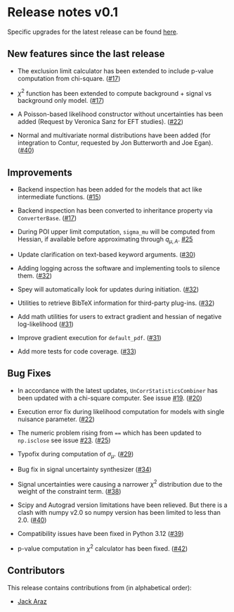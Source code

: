 # Release notes v0.1

Specific upgrades for the latest release can be found [here](https://github.com/SpeysideHEP/spey/releases/latest).

## New features since the last release

* The exclusion limit calculator has been extended to include p-value computation from chi-square.
  ([#17](https://github.com/SpeysideHEP/spey/pull/17))

* $\chi^2$ function has been extended to compute background + signal vs background only model.
  ([#17](https://github.com/SpeysideHEP/spey/pull/17))

* A Poisson-based likelihood constructor without uncertainties has been added
  (Request by Veronica Sanz for EFT studies).
  ([#22](https://github.com/SpeysideHEP/spey/pull/22))

* Normal and multivariate normal distributions have been added (for integration to Contur, requested by Jon Butterworth and Joe Egan).
  ([#40](https://github.com/SpeysideHEP/spey/pull/40))

## Improvements

* Backend inspection has been added for the models that act like intermediate functions.
  ([#15](https://github.com/SpeysideHEP/spey/pull/15))

* Backend inspection has been converted to inheritance property via ``ConverterBase``.
  ([#17](https://github.com/SpeysideHEP/spey/pull/17))

* During POI upper limit computation, `sigma_mu` will be computed from Hessian, if available
  before approximating through $q_{\mu,A}$.
  [#25](https://github.com/SpeysideHEP/spey/pull/25)

* Update clarification on text-based keyword arguments.
  ([#30](https://github.com/SpeysideHEP/spey/pull/30))

* Adding logging across the software and implementing tools to silence them.
  ([#32](https://github.com/SpeysideHEP/spey/pull/32))

* Spey will automatically look for updates during initiation.
  ([#32](https://github.com/SpeysideHEP/spey/pull/32))

* Utilities to retrieve BibTeX information for third-party plug-ins.
  ([#32](https://github.com/SpeysideHEP/spey/pull/32))

* Add math utilities for users to extract gradient and hessian of negative log-likelihood
  ([#31](https://github.com/SpeysideHEP/spey/pull/31))

* Improve gradient execution for `default_pdf`.
  ([#31](https://github.com/SpeysideHEP/spey/pull/31))

* Add more tests for code coverage.
  ([#33](https://github.com/SpeysideHEP/spey/pull/33))

## Bug Fixes

* In accordance with the latest updates, `UnCorrStatisticsCombiner` has been updated with
  a chi-square computer. See issue [#19](https://github.com/SpeysideHEP/spey/issues/19).
  ([#20](https://github.com/SpeysideHEP/spey/pull/20))

* Execution error fix during likelihood computation for models with single nuisance parameter.
  ([#22](https://github.com/SpeysideHEP/spey/pull/22))

* The numeric problem rising from `==` which has been updated to `np.isclose`
  see issue [#23](https://github.com/SpeysideHEP/spey/issues/23).
  ([#25](https://github.com/SpeysideHEP/spey/pull/25))

* Typofix during computation of $\sigma_\mu$.
  ([#29](https://github.com/SpeysideHEP/spey/pull/29))

* Bug fix in signal uncertainty synthesizer
  ([#34](https://github.com/SpeysideHEP/spey/pull/34))

* Signal uncertainties were causing a narrower $\chi^2$ distribution due to the weight of the constraint term.
  ([#38](https://github.com/SpeysideHEP/spey/pull/38))

* Scipy and Autograd version limitations have been relieved. But there is a clash with numpy v2.0
  so numpy version has been limited to less than 2.0.
  ([#40](https://github.com/SpeysideHEP/spey/pull/40))

* Compatibility issues have been fixed in Python 3.12
  ([#39](https://github.com/SpeysideHEP/spey/pull/39))

* p-value computation in $\chi^2$ calculator has been fixed.
  ([#42](https://github.com/SpeysideHEP/spey/pull/42))

## Contributors

This release contains contributions from (in alphabetical order):

* [Jack Araz](https://github.com/jackaraz)
